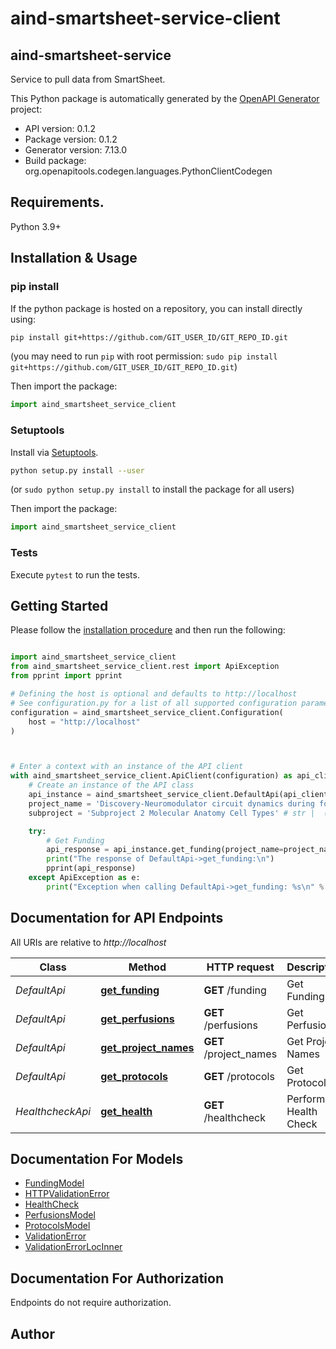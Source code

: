 # aind-smartsheet-service-client

## aind-smartsheet-service

Service to pull data from SmartSheet.



This Python package is automatically generated by the [OpenAPI Generator](https://openapi-generator.tech) project:

- API version: 0.1.2
- Package version: 0.1.2
- Generator version: 7.13.0
- Build package: org.openapitools.codegen.languages.PythonClientCodegen

## Requirements.

Python 3.9+

## Installation & Usage
### pip install

If the python package is hosted on a repository, you can install directly using:

```sh
pip install git+https://github.com/GIT_USER_ID/GIT_REPO_ID.git
```
(you may need to run `pip` with root permission: `sudo pip install git+https://github.com/GIT_USER_ID/GIT_REPO_ID.git`)

Then import the package:
```python
import aind_smartsheet_service_client
```

### Setuptools

Install via [Setuptools](http://pypi.python.org/pypi/setuptools).

```sh
python setup.py install --user
```
(or `sudo python setup.py install` to install the package for all users)

Then import the package:
```python
import aind_smartsheet_service_client
```

### Tests

Execute `pytest` to run the tests.

## Getting Started

Please follow the [installation procedure](#installation--usage) and then run the following:

```python

import aind_smartsheet_service_client
from aind_smartsheet_service_client.rest import ApiException
from pprint import pprint

# Defining the host is optional and defaults to http://localhost
# See configuration.py for a list of all supported configuration parameters.
configuration = aind_smartsheet_service_client.Configuration(
    host = "http://localhost"
)



# Enter a context with an instance of the API client
with aind_smartsheet_service_client.ApiClient(configuration) as api_client:
    # Create an instance of the API class
    api_instance = aind_smartsheet_service_client.DefaultApi(api_client)
    project_name = 'Discovery-Neuromodulator circuit dynamics during foraging' # str |  (optional)
    subproject = 'Subproject 2 Molecular Anatomy Cell Types' # str |  (optional)

    try:
        # Get Funding
        api_response = api_instance.get_funding(project_name=project_name, subproject=subproject)
        print("The response of DefaultApi->get_funding:\n")
        pprint(api_response)
    except ApiException as e:
        print("Exception when calling DefaultApi->get_funding: %s\n" % e)

```

## Documentation for API Endpoints

All URIs are relative to *http://localhost*

Class | Method | HTTP request | Description
------------ | ------------- | ------------- | -------------
*DefaultApi* | [**get_funding**](docs/DefaultApi.md#get_funding) | **GET** /funding | Get Funding
*DefaultApi* | [**get_perfusions**](docs/DefaultApi.md#get_perfusions) | **GET** /perfusions | Get Perfusions
*DefaultApi* | [**get_project_names**](docs/DefaultApi.md#get_project_names) | **GET** /project_names | Get Project Names
*DefaultApi* | [**get_protocols**](docs/DefaultApi.md#get_protocols) | **GET** /protocols | Get Protocols
*HealthcheckApi* | [**get_health**](docs/HealthcheckApi.md#get_health) | **GET** /healthcheck | Perform a Health Check


## Documentation For Models

 - [FundingModel](docs/FundingModel.md)
 - [HTTPValidationError](docs/HTTPValidationError.md)
 - [HealthCheck](docs/HealthCheck.md)
 - [PerfusionsModel](docs/PerfusionsModel.md)
 - [ProtocolsModel](docs/ProtocolsModel.md)
 - [ValidationError](docs/ValidationError.md)
 - [ValidationErrorLocInner](docs/ValidationErrorLocInner.md)


<a id="documentation-for-authorization"></a>
## Documentation For Authorization

Endpoints do not require authorization.


## Author




